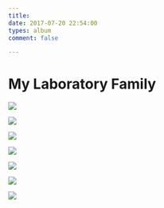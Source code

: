 ```yaml
---
title: 
date: 2017-07-20 22:54:00
types: album
comment: false

---
```

# My Laboratory Family #
![](http://osrmzp0jr.bkt.clouddn.com/2.JPG)  
  
![](http://osrmzp0jr.bkt.clouddn.com/3.JPG)  
  
![](http://osrmzp0jr.bkt.clouddn.com/4.JPG)  
  
![](http://osrmzp0jr.bkt.clouddn.com/5.JPG)  
  
![](http://osrmzp0jr.bkt.clouddn.com/6.JPG)  
 
![](http://osrmzp0jr.bkt.clouddn.com/7.JPG)  
  
![](http://osrmzp0jr.bkt.clouddn.com/8.JPG)    